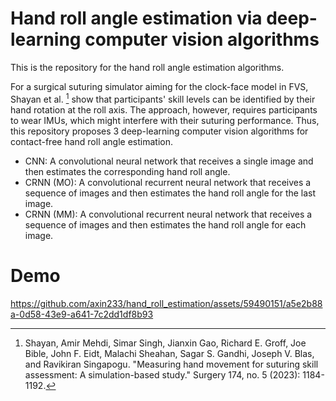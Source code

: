 # Hand roll angle estimation via deep-learning computer vision algorithms
This is the repository for the hand roll angle estimation algorithms. 

For a surgical suturing simulator aiming for the clock-face model in FVS, Shayan et al. [^Mehdi_paper] show that participants' skill levels can be identified by their hand rotation at the roll axis. The approach, however, requires participants to wear IMUs, which might interfere with their suturing performance. Thus, this repository proposes 3 deep-learning computer vision algorithms for contact-free hand roll angle estimation.
- CNN: A convolutional neural network that receives a single image and then estimates the corresponding hand roll angle.
- CRNN (MO): A convolutional recurrent neural network that receives a sequence of images and then estimates the hand roll angle for the last image.
- CRNN (MM): A convolutional recurrent neural network that receives a sequence of images and then estimates the hand roll angle for each image.


[^Mehdi_paper]:
    Shayan, Amir Mehdi, Simar Singh, Jianxin Gao, Richard E. Groff, Joe Bible, John F. Eidt, Malachi Sheahan, Sagar S. Gandhi, Joseph V. Blas, and Ravikiran Singapogu. "Measuring hand movement for suturing skill assessment: A simulation-based study." Surgery 174, no. 5 (2023): 1184-1192.


# Demo
https://github.com/axin233/hand_roll_estimation/assets/59490151/a5e2b88a-0d58-43e9-a641-7c2dd1df8b93


